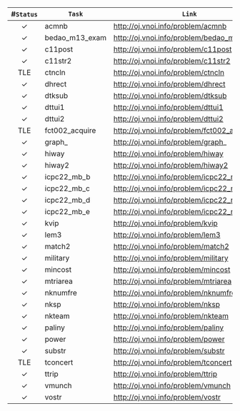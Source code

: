 #`Status` | `Task` | `Link`
:---:|---|---
✓| acmnb|http://oj.vnoi.info/problem/acmnb
✓| bedao_m13_exam  |http://oj.vnoi.info/problem/bedao_m13_exam  
✓| c11post  |http://oj.vnoi.info/problem/c11post  
✓| c11str2  |http://oj.vnoi.info/problem/c11str2  
TLE| ctncln  |http://oj.vnoi.info/problem/ctncln  
✓| dhrect  |http://oj.vnoi.info/problem/dhrect  
✓| dtksub  |http://oj.vnoi.info/problem/dtksub  
✓| dttui1  |http://oj.vnoi.info/problem/dttui1  
✓| dttui2  |http://oj.vnoi.info/problem/dttui2  
TLE| fct002_acquire  |http://oj.vnoi.info/problem/fct002_acquire  
✓| graph_  |http://oj.vnoi.info/problem/graph_  
✓| hiway  |http://oj.vnoi.info/problem/hiway  
✓| hiway2  |http://oj.vnoi.info/problem/hiway2  
✓| icpc22_mb_b  |http://oj.vnoi.info/problem/icpc22_mb_b  
✓| icpc22_mb_c  |http://oj.vnoi.info/problem/icpc22_mb_c  
✓| icpc22_mb_d  |http://oj.vnoi.info/problem/icpc22_mb_d  
✓| icpc22_mb_e  |http://oj.vnoi.info/problem/icpc22_mb_e  
✓| kvip  |http://oj.vnoi.info/problem/kvip  
✓| lem3  |http://oj.vnoi.info/problem/lem3  
✓| match2  |http://oj.vnoi.info/problem/match2  
✓| military  |http://oj.vnoi.info/problem/military  
✓| mincost  |http://oj.vnoi.info/problem/mincost  
✓| mtriarea  |http://oj.vnoi.info/problem/mtriarea  
✓| nknumfre  |http://oj.vnoi.info/problem/nknumfre  
✓| nksp  |http://oj.vnoi.info/problem/nksp  
✓| nkteam  |http://oj.vnoi.info/problem/nkteam  
✓| paliny  |http://oj.vnoi.info/problem/paliny  
✓| power  |http://oj.vnoi.info/problem/power  
✓| substr  |http://oj.vnoi.info/problem/substr  
TLE| tconcert  |http://oj.vnoi.info/problem/tconcert  
✓| ttrip  |http://oj.vnoi.info/problem/ttrip  
✓| vmunch  |http://oj.vnoi.info/problem/vmunch  
✓| vostr  |http://oj.vnoi.info/problem/vostr  
